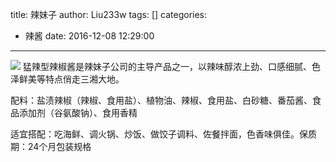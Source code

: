 title: 辣妹子
author: Liu233w
tags: []
categories:
  - 辣酱
date: 2016-12-08 12:29:00
---
<image src="/img/27.jpg">
<!--more-->
猛辣型辣椒酱是辣妹子公司的主导产品之一，以辣味醇浓上劲、口感细腻、色泽鲜美等特点俏走三湘大地。

配料：盐渍辣椒（辣椒、食用盐）、植物油、辣椒、食用盐、白砂糖、番茄酱、食品添加剂（谷氨酸钠）、食用香精

适宜搭配：吃海鲜、调火锅、炒饭、做饺子调料、佐餐拌面，色香味俱佳。保质期：24个月包装规格